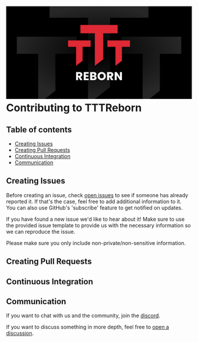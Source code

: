 # ![TTTReborn logo](https://github.com/TTTReborn/graphics/raw/main/github_social/social.png) Contributing to TTTReborn

## Table of contents

- [Creating Issues](#creating-issues)
- [Creating Pull Requests](#creating-pull-requests)
- [Continuous Integration](#continuous-integration)
- [Communication](#communication)

## Creating Issues

Before creating an issue, check [open issues](https://github.com/TTTReborn/ttt-reborn/issues?q=is%3Aissue+is%3Aopen) to see if someone has already reported it. If that's the case, feel free to add additional information to it. You can also use GitHub's 'subscribe' feature to get notified on updates.

If you have found a new issue we'd like to hear about it! Make sure to use the provided issue template to provide us with the necessary information so we can reproduce the issue.

Please make sure you only include non-private/non-sensitive information.

## Creating Pull Requests

## Continuous Integration

## Communication

If you want to chat with us and the community, join the [discord](https://discord.gg/Npcbb4W).

If you want to discuss something in more depth, feel free to [open a discussion](https://github.com/TTTReborn/ttt-reborn/discussions/new).
